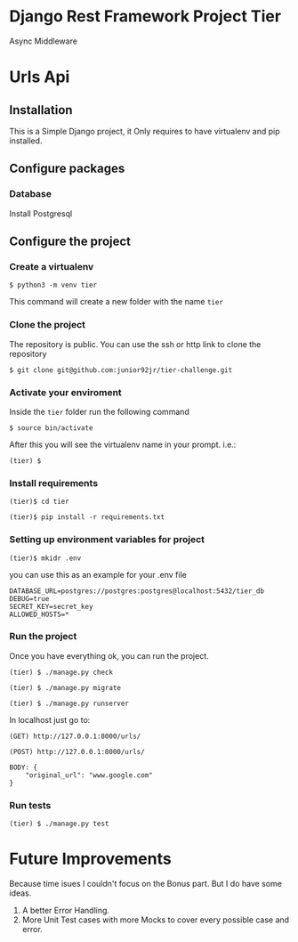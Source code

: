 # Django Rest Framework Project Tier
Async Middleware

# Urls Api

## Installation
This is a Simple Django project, it Only requires to have virtualenv and pip installed.

## Configure packages

### Database
Install Postgresql

## Configure the project
### Create a virtualenv

```
$ python3 -m venv tier
```

This command will create a new folder with the name `tier`

### Clone the project
The repository is public. You can use the ssh or http link to clone the repository
```
$ git clone git@github.com:junior92jr/tier-challenge.git
```

### Activate your enviroment
Inside the `tier` folder run the following command

```
$ source bin/activate
```

After this you will see the virtualenv name in your prompt. i.e.:

```
(tier) $
```

### Install requirements
```
(tier)$ cd tier

(tier)$ pip install -r requirements.txt
```

### Setting up environment variables for project

```
(tier)$ mkidr .env
```
you can use this as an example for your .env file

```
DATABASE_URL=postgres://postgres:postgres@localhost:5432/tier_db
DEBUG=true
SECRET_KEY=secret_key
ALLOWED_HOSTS=*
```

### Run the project

Once you have everything ok, you can run the project.

```
(tier) $ ./manage.py check

(tier) $ ./manage.py migrate

(tier) $ ./manage.py runserver
```

In localhost just go to:

```
(GET) http://127.0.0.1:8000/urls/

(POST) http://127.0.0.1:8000/urls/ 

BODY: {
    "original_url": "www.google.com"
}
```
### Run tests


```
(tier) $ ./manage.py test
```

# Future Improvements

Because time isues I couldn't focus on the Bonus part. But I do have some ideas.

1) A better Error Handling.
2) More Unit Test cases with more Mocks to cover every possible case and error.
